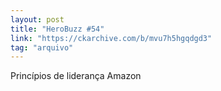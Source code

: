 ```yaml
---
layout: post
title: "HeroBuzz #54"
link: "https://ckarchive.com/b/mvu7h5hgqdgd3"
tag: "arquivo"
---
```

Princípios de liderança Amazon